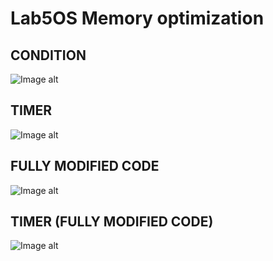 # Lab5OS Memory optimization
## CONDITION

![Image alt](https://github.com/VovaMaybeNextTime/Lab5OS/blob/main/res/1.jpg)

## TIMER

![Image alt](https://github.com/VovaMaybeNextTime/Lab5OS/blob/main/res/2.jpg)

## FULLY MODIFIED CODE

![Image alt](https://github.com/VovaMaybeNextTime/Lab5OS/blob/main/res/5.jpg)

## TIMER (FULLY MODIFIED CODE)

![Image alt](https://github.com/VovaMaybeNextTime/Lab5OS/blob/main/res/3.jpg)
